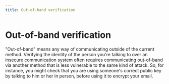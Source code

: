 ```yaml
---
title: Out-of-band verification
---
```

# Out-of-band verification

"Out-of-band" means any way of communicating outside of the current method. Verifying the identity of the person you're talking to over an insecure communication system often requires communicating out-of-band via another method that is less vulnerable to the same kind of attack. So, for instance, you might check that you are using someone's correct public key by talking to him or her in person, before using it to encrypt your email.